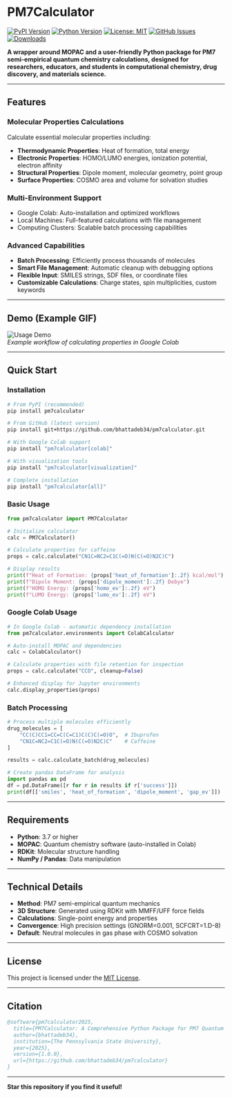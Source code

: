 # PM7Calculator 

[![PyPI Version](https://img.shields.io/pypi/v/pm7calculator.svg)](https://pypi.org/project/pm7calculator/)
[![Python Version](https://img.shields.io/badge/python-3.7+-blue.svg)](https://www.python.org/downloads/)
[![License: MIT](https://img.shields.io/badge/License-MIT-yellow.svg)](https://opensource.org/licenses/MIT)
[![GitHub Issues](https://img.shields.io/github/issues/bhattadeb34/pm7calculator.svg)](https://github.com/bhattadeb34/pm7calculator/issues)
[![Downloads](https://pepy.tech/badge/pm7calculator)](https://pepy.tech/project/pm7calculator)

**A wrapper around MOPAC and a user-friendly Python package for PM7 semi-empirical quantum chemistry calculations, designed for researchers, educators, and students in computational chemistry, drug discovery, and materials science.**

---

## Features

###  Molecular Properties Calculations
Calculate essential molecular properties including:
- **Thermodynamic Properties**: Heat of formation, total energy  
- **Electronic Properties**: HOMO/LUMO energies, ionization potential, electron affinity  
- **Structural Properties**: Dipole moment, molecular geometry, point group  
- **Surface Properties**: COSMO area and volume for solvation studies  

###  Multi-Environment Support
-  Google Colab: Auto-installation and optimized workflows  
-  Local Machines: Full-featured calculations with file management  
-  Computing Clusters: Scalable batch processing capabilities  

###  Advanced Capabilities
- **Batch Processing**: Efficiently process thousands of molecules  
- **Smart File Management**: Automatic cleanup with debugging options  
- **Flexible Input**: SMILES strings, SDF files, or coordinate files  
- **Customizable Calculations**: Charge states, spin multiplicities, custom keywords  

---

##  Demo (Example GIF)

![Usage Demo](https://raw.githubusercontent.com/bhattadeb34/pm7calculator/main/docs/demo.gif)  
*Example workflow of calculating properties in Google Colab*  

---

## Quick Start

### Installation

```bash
# From PyPI (recommended)
pip install pm7calculator

# From GitHub (latest version)
pip install git+https://github.com/bhattadeb34/pm7calculator.git

# With Google Colab support
pip install "pm7calculator[colab]"

# With visualization tools
pip install "pm7calculator[visualization]"

# Complete installation
pip install "pm7calculator[all]"
````

### Basic Usage

```python
from pm7calculator import PM7Calculator

# Initialize calculator
calc = PM7Calculator()

# Calculate properties for caffeine
props = calc.calculate("CN1C=NC2=C1C(=O)N(C(=O)N2C)C")

# Display results
print(f"Heat of Formation: {props['heat_of_formation']:.2f} kcal/mol")
print(f"Dipole Moment: {props['dipole_moment']:.2f} Debye")
print(f"HOMO Energy: {props['homo_ev']:.2f} eV")
print(f"LUMO Energy: {props['lumo_ev']:.2f} eV")
```

### Google Colab Usage

```python
# In Google Colab - automatic dependency installation
from pm7calculator.environments import ColabCalculator

# Auto-install MOPAC and dependencies
calc = ColabCalculator()

# Calculate properties with file retention for inspection
props = calc.calculate("CCO", cleanup=False)

# Enhanced display for Jupyter environments
calc.display_properties(props)
```

### Batch Processing

```python
# Process multiple molecules efficiently
drug_molecules = [
    "CC(C)CC1=CC=C(C=C1)C(C)C(=O)O",  # Ibuprofen
    "CN1C=NC2=C1C(=O)N(C(=O)N2C)C"    # Caffeine
]

results = calc.calculate_batch(drug_molecules)

# Create pandas DataFrame for analysis
import pandas as pd
df = pd.DataFrame([r for r in results if r['success']])
print(df[['smiles', 'heat_of_formation', 'dipole_moment', 'gap_ev']])
```

---

##  Requirements

* **Python**: 3.7 or higher
* **MOPAC**: Quantum chemistry software (auto-installed in Colab)
* **RDKit**: Molecular structure handling
* **NumPy / Pandas**: Data manipulation

---

##  Technical Details

* **Method**: PM7 semi-empirical quantum mechanics
* **3D Structure**: Generated using RDKit with MMFF/UFF force fields
* **Calculations**: Single-point energy and properties
* **Convergence**: High precision settings (GNORM=0.001, SCFCRT=1.D-8)
* **Default**: Neutral molecules in gas phase with COSMO solvation

---

##  License

This project is licensed under the [MIT License](https://opensource.org/licenses/MIT).

---

##  Citation

```bibtex
@software{pm7calculator2025,
  title={PM7Calculator: A Comprehensive Python Package for PM7 Quantum Chemistry Calculations},
  author={bhattadeb34},
  institution={The Pennsylvania State University},
  year={2025},
  version={1.0.0},
  url={https://github.com/bhattadeb34/pm7calculator}
}
```

---

 **Star this repository if you find it useful!**

